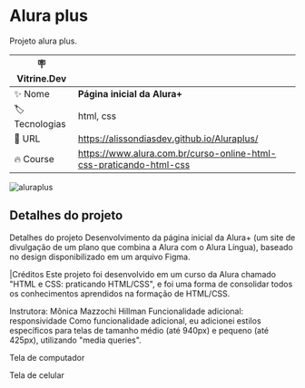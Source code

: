 # Alura plus

Projeto alura plus.
<i class="devicon-html5-plain-wordmark colored"></i>

| :placard: Vitrine.Dev |     |
| -------------  | --- |
| :sparkles: Nome        | **Página inicial da Alura+**
| :label: Tecnologias |  html, css
| :rocket: URL         | https://alissondiasdev.github.io/Aluraplus/
| :fire: Course     | https://www.alura.com.br/curso-online-html-css-praticando-html-css

<!-- Inserir imagem com a #vitrinedev ao final do link -->
![aluraplus](https://user-images.githubusercontent.com/84820359/210069468-cd0ee478-7e76-49d1-b95d-bca17755c79d.png#vitrinedev)



## Detalhes do projeto

Detalhes do projeto
Desenvolvimento da página inicial da Alura+ (um site de divulgação de um plano que combina a Alura com o Alura Língua), baseado no design disponibilizado em um arquivo Figma.

|Créditos
Este projeto foi desenvolvido em um curso da Alura chamado "HTML e CSS: praticando HTML/CSS", e foi uma forma de consolidar todos os conhecimentos aprendidos na formação de HTML/CSS.

Instrutora: Mônica Mazzochi Hillman
Funcionalidade adicional: responsividade
Como funcionalidade adicional, eu adicionei estilos específicos para telas de tamanho médio (até 940px) e pequeno (até 425px), utilizando "media queries".

Tela de computador

Tela de celular

